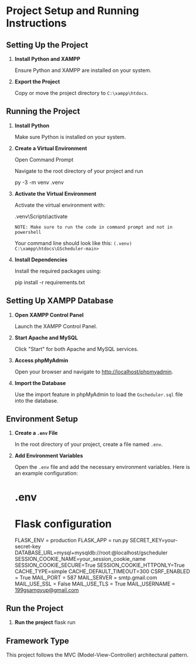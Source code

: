 # Project Setup and Running Instructions

## Setting Up the Project

1. **Install Python and XAMPP**

   Ensure Python and XAMPP are installed on your system.

2. **Export the Project**

   Copy or move the project directory to `C:\xampp\htdocs`.

## Running the Project

1. **Install Python**

   Make sure Python is installed on your system.

2. **Create a Virtual Environment**

   Open Command Prompt

   Navigate to the root directory of your project and run

   py -3 -m venv .venv

3. **Activate the Virtual Environment**

   Activate the virtual environment with:

   .venv\Scripts\activate

   `NOTE: Make sure to run the code in command prompt and not in powershell`

   Your command line should look like this: `(.venv) C:\xampp\htdocs\GScheduler-main>`

4. **Install Dependencies**

   Install the required packages using:

   pip install -r requirements.txt

## Setting Up XAMPP Database

1. **Open XAMPP Control Panel**

   Launch the XAMPP Control Panel.

2. **Start Apache and MySQL**

   Click "Start" for both Apache and MySQL services.

3. **Access phpMyAdmin**

   Open your browser and navigate to [http://localhost/phpmyadmin](http://localhost/phpmyadmin).

4. **Import the Database**

   Use the import feature in phpMyAdmin to load the `Gscheduler.sql` file into the database.

## Environment Setup

1. **Create a `.env` File**

   In the root directory of your project, create a file named `.env`.

2. **Add Environment Variables**

   Open the `.env` file and add the necessary environment variables. Here is an example configuration:

   # .env

   # Flask configuration
      <!-- #FLASK_APP = __init__.py -->
   FLASK_ENV = production
      FLASK_APP = run.py
      SECRET_KEY=your-secret-key 
      DATABASE_URL=mysql+mysqldb://root:@localhost/gscheduler
      SESSION_COOKIE_NAME=your_session_cookie_name 
      SESSION_COOKIE_SECURE=True 
      SESSION_COOKIE_HTTPONLY=True 
      CACHE_TYPE=simple 
      CACHE_DEFAULT_TIMEOUT=300 
      CSRF_ENABLED = True
      MAIL_PORT = 587
      MAIL_SERVER = smtp.gmail.com
      MAIL_USE_SSL = False
      MAIL_USE_TLS = True
      MAIL_USERNAME = 199gsamgyup@gmail.com
            
## Run the Project

1. **Run the project**
   flask run

## Framework Type

This project follows the MVC (Model-View-Controller) architectural pattern.
